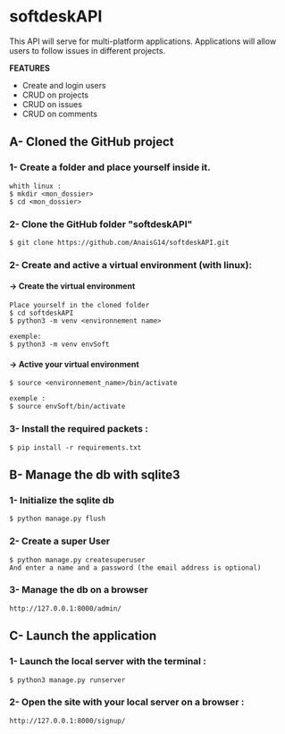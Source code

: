 # softdeskAPI

This API will serve for multi-platform applications. Applications will allow users to follow issues in different projects.

**FEATURES**
* Create and login users
* CRUD on projects
* CRUD on issues
* CRUD on comments



## A- Cloned the GitHub project 
### 1- Create a folder and place yourself inside it.
    whith linux :
    $ mkdir <mon_dossier>
    $ cd <mon_dossier>
### 2- Clone the GitHub folder "softdeskAPI"
    $ git clone https://github.com/AnaisG14/softdeskAPI.git
### 2- Create and active a virtual environment (with linux):
#### -> Create the virtual environment
    Place yourself in the cloned folder
    $ cd softdeskAPI
    $ python3 -m venv <environnement name>

    exemple: 
    $ python3 -m venv envSoft
#### -> Active your virtual environment
    $ source <environnement_name>/bin/activate

    exemple : 
    $ source envSoft/bin/activate
### 3- Install the required packets :
    $ pip install -r requirements.txt

## B- Manage the db with sqlite3
### 1- Initialize the sqlite db
    $ python manage.py flush
### 2- Create a super User
    $ python manage.py createsuperuser
    And enter a name and a password (the email address is optional)
### 3- Manage the db on a browser
    http://127.0.0.1:8000/admin/

## C- Launch the application
### 1- Launch the local server with the terminal :
    $ python3 manage.py runserver
### 2- Open the site with your local server on a browser :
    http://127.0.0.1:8000/signup/


